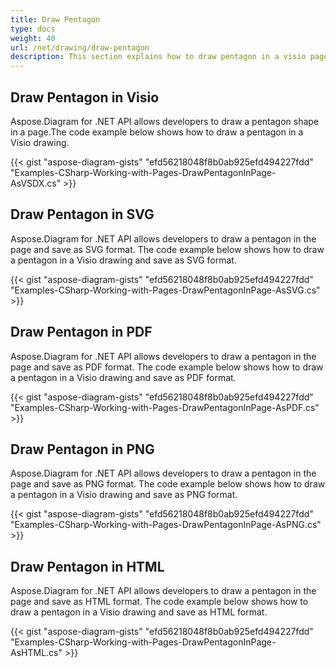 ```yaml
---
title: Draw Pentagon
type: docs
weight: 40
url: /net/drawing/draw-pentagon
description: This section explains how to draw pentagon in a visio page with Aspose.Diagram. Support using C# to draw pentagon and save as pdf, svg, html, image, xps and other formats.
---
```


## **Draw Pentagon in Visio**
Aspose.Diagram for .NET API allows developers to draw a pentagon shape in a page.The code example below shows how to draw a pentagon in a Visio drawing.

{{< gist "aspose-diagram-gists" "efd56218048f8b0ab925efd494227fdd" "Examples-CSharp-Working-with-Pages-DrawPentagonInPage-AsVSDX.cs" >}}

## **Draw Pentagon in SVG**
Aspose.Diagram for .NET API allows developers to draw a pentagon in the page and save as SVG format. The code example below shows how to draw a pentagon in a Visio drawing and save as SVG format.

{{< gist "aspose-diagram-gists" "efd56218048f8b0ab925efd494227fdd" "Examples-CSharp-Working-with-Pages-DrawPentagonInPage-AsSVG.cs" >}}

## **Draw Pentagon in PDF**
Aspose.Diagram for .NET API allows developers to draw a pentagon in the page and save as PDF format. The code example below shows how to draw a pentagon in a Visio drawing and save as PDF format.

{{< gist "aspose-diagram-gists" "efd56218048f8b0ab925efd494227fdd" "Examples-CSharp-Working-with-Pages-DrawPentagonInPage-AsPDF.cs" >}}

## **Draw Pentagon in PNG**
Aspose.Diagram for .NET API allows developers to draw a pentagon in the page and save as PNG format. The code example below shows how to draw a pentagon in a Visio drawing and save as PNG format.

{{< gist "aspose-diagram-gists" "efd56218048f8b0ab925efd494227fdd" "Examples-CSharp-Working-with-Pages-DrawPentagonInPage-AsPNG.cs" >}}

## **Draw Pentagon in HTML**
Aspose.Diagram for .NET API allows developers to draw a pentagon in the page and save as HTML format. The code example below shows how to draw a pentagon in a Visio drawing and save as HTML format.

{{< gist "aspose-diagram-gists" "efd56218048f8b0ab925efd494227fdd" "Examples-CSharp-Working-with-Pages-DrawPentagonInPage-AsHTML.cs" >}}

